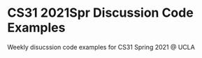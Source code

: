 # CS31 2021Spr Discussion Code Examples
 Weekly disucssion code examples for CS31 Spring 2021 @ UCLA
 
 
